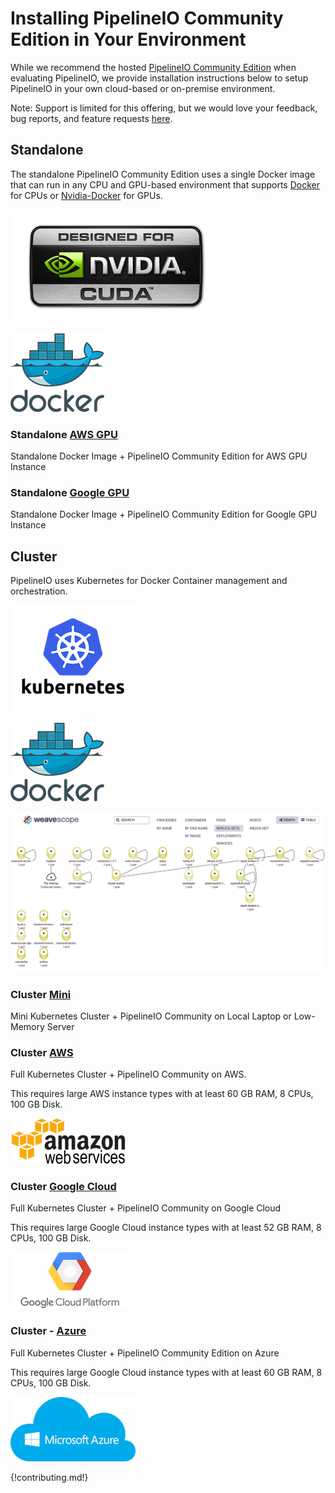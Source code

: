 # Installing PipelineIO Community Edition in Your Environment
While we recommend the hosted [PipelineIO Community Edition](http://community.pipeline.io) when evaluating PipelineIO, we provide installation instructions below to setup PipelineIO in your own cloud-based or on-premise environment.

Note:  Support is limited for this offering, but we would love your feedback, bug reports, and feature requests [here](https://pipelineio.zendesk.com). 

## Standalone
The standalone PipelineIO Community Edition uses a single Docker image that can run in any CPU and GPU-based environment that supports [Docker](https://www.docker.com/) for CPUs or [Nvidia-Docker](https://github.com/NVIDIA/nvidia-docker) for GPUs.

![Nvidia GPU](/img/nvidia-cuda-338x181.png)

![Docker](/img/docker-logo-150x126.png)

### Standalone [AWS GPU](https://github.com/fluxcapacitor/pipeline/wiki/AWS-GPU-Tensorflow-Docker)
Standalone Docker Image + PipelineIO Community Edition for AWS GPU Instance

### Standalone [Google GPU](https://github.com/fluxcapacitor/pipeline/wiki/GCP-GPU-Tensorflow-Docker)
Standalone Docker Image + PipelineIO Community Edition for Google GPU Instance

## Cluster 
PipelineIO uses Kubernetes for Docker Container management and orchestration.

![Kubernetes](/img/kubernetes-logo-200x171.png)

![Docker](/img/docker-logo-150x126.png)

![PipelineIO Cluster](/img/weavescope-pipelineio.png)

### Cluster [Mini](https://github.com/fluxcapacitor/pipeline/wiki/Setup-Pipeline-Mini) 
Mini Kubernetes Cluster + PipelineIO Community on Local Laptop or Low-Memory Server

### Cluster [AWS](https://github.com/fluxcapacitor/pipeline/wiki/Setup-Pipeline-AWS)
Full Kubernetes Cluster + PipelineIO Community on AWS.  

This requires large AWS instance types with at least 60 GB RAM, 8 CPUs, 100 GB Disk.

![AWS](/img/aws-logo-185x73.png)

### Cluster [Google Cloud](https://github.com/fluxcapacitor/pipeline/wiki/Setup-Pipeline-Google)
Full Kubernetes Cluster + PipelineIO Community on Google Cloud

This requires large Google Cloud instance types with at least 52 GB RAM, 8 CPUs, 100 GB Disk.

![Google Cloud Platform](/img/gce-logo-190x90.png)

### Cluster - [Azure](https://github.com/fluxcapacitor/pipeline/wiki/Setup-Pipeline-Azure)
Full Kubernetes Cluster + PipelineIO Community Edition on Azure

This requires large Google Cloud instance types with at least 60 GB RAM, 8 CPUs, 100 GB Disk.

![Azure](/img/azure-logo-200x103.png)

{!contributing.md!}
